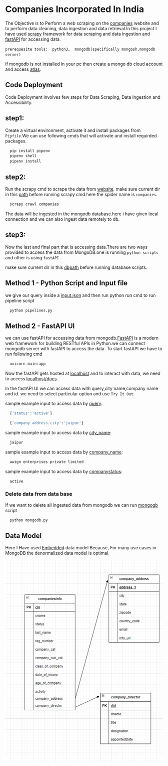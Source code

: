 
# Companies Incorporated In India

The Objective is to Perform a web scraping on the [companies](https://www.zaubacorp.com/company-list) website and to perform data cleaning, data ingestion and data retrieval.In this project I have used [scrapy](https://docs.scrapy.org/en/latest/) framework for data scraping and data ingestion and [fastAPI](https://fastapi.tiangolo.com/lo/) for accessing data.

`prerequesite tools: 
  python3, 
  mongodb(specifically mongosh,mongodb server)
`

if mongodb is not installed in your pc then create a mongo db cloud account and access [atlas](https://studio3t.com/knowledge-base/articles/connect-to-mongodb-atlas/).
## Code Deployment

Code Deployment involves few steps for Data Scraping, Data Ingestion and Accessibility.

## step1:

Create a virtual environment, activate it and install packages from `Pipfile`.We can use
following cmds that will activate and install requirded packages.
```bash
  pip install pipenv
  pipenv shell
  pipenv install
```

##  step2:

Run the scrapy cmd to scrape the data from [website](https://www.zaubacorp.com/company-list).
make sure current dir in this [path](https://github.com/venunallapu2022/advaRiskAssignment/tree/main/advaRisk) before running scrapy cmd.here the spider name is `companies`.

```bash
  scrapy crawl companies
```
The data will be ingested in the mongodb database.here i have given local connection and we can also ingest data remotely to db.

## step3:

Now the last and final part that is accessing data.There are two ways provided to access the data from MongoDB.one is running `python scripts` and other is using `fastAPI`

make sure current dir in this [dbpath](https://github.com/venunallapu2022/advaRiskAssignment/tree/main/advaRisk/advaRisk) before running database scripts.

## Method 1 - Python Script and Input file
we give our query inside a [input.json](https://github.com/venunallapu2022/advaRiskAssignment/blob/main/advaRisk/advaRisk/input.json) and then run python run cmd to run pipeline script

```bash
  python pipelines.py
```

## Method 2 - FastAPI UI
we can use fastAPI for accessing data from mongodb.[FastAPI](https://fastapi.tiangolo.com/lo/) is a modern web framework for building RESTful APIs in Python.we can connect mongodb server with fastAPI to access the data. To start fastAPI we have to run following cmd

```bash
  uvicorn main:app
```

Now the fastAPI gets hosted at [localhost](http://127.0.0.1:8000/) and to interact with data, we need to access [localhost/docs](http://127.0.0.1:8000/docs).

In the fastAPI UI we can access data with query,city name,company name and id.
 we need to select particular option and use `Try It Out`.

sample example input to access data by [query](http://127.0.0.1:8000/docs#/default/get_company_by_query_query__query__get):
```bash
  {'status':'active'}
```
```bash
  {'company_address.city':'jaipur'}
```

sample example input  to access data by [city_name](http://127.0.0.1:8000/docs#/default/get_company_by_city_city__city_name__get):
```bash
  jaipur
```

sample example input  to access data by [company_name](http://127.0.0.1:8000/docs#/default/get_company_by_name_company_name__company_name__get):
```bash
  awign enterprises private limited
```


sample example input  to access data by [companystatus](http://127.0.0.1:8000/docs#/default/get_company_by_status_status__status__get):
```bash
  active
```

### Delete data from data base

If we want to delete all ingested data from mongodb we can run [mongogb](https://github.com/venunallapu2022/advaRiskAssignment/blob/main/advaRisk/advaRisk/mongodb.py) script
```bash
  python mongodb.py
```










## Data Model

Here I Have used [Embedded](https://www.mongodb.com/docs/manual/core/data-model-design/#std-label-data-modeling-embedding) data model Because, For many use cases in MongoDB the denormalized data model is optimal.


![App Screenshot](https://github.com/venunallapu2022/advaRiskAssignment/blob/main/datamodel.png)
